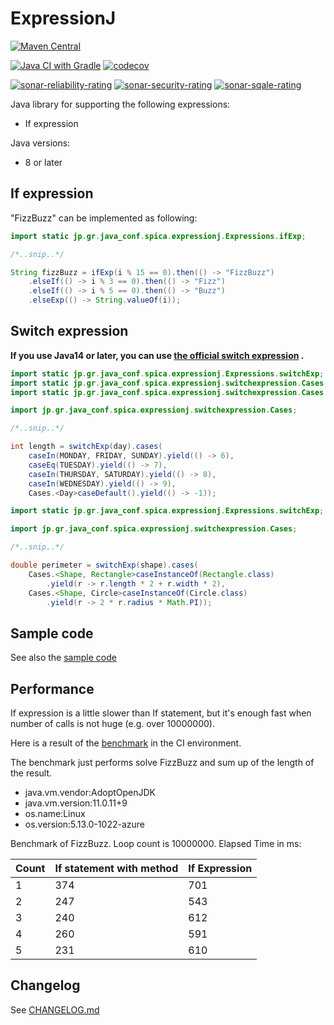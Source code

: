 # ExpressionJ

[![Maven Central](https://img.shields.io/maven-central/v/io.github.sakata1222/expressionj.svg?label=Maven%20Central)](https://search.maven.org/artifact/io.github.sakata1222/expressionj)

[![Java CI with Gradle](https://github.com/sakata1222/expressionj/actions/workflows/ci.yaml/badge.svg)](https://github.com/sakata1222/expressionj/actions/workflows/ci.yaml)
[![codecov](https://codecov.io/gh/sakata1222/expressionj/branch/main/graph/badge.svg)](https://codecov.io/gh/sakata1222/expressionj)

[![sonar-reliability-rating](https://sonarcloud.io/api/project_badges/measure?project=sakata1222_expressionj&metric=reliability_rating)](https://sonarcloud.io/dashboard?id=sakata1222_expressionj)
[![sonar-security-rating](https://sonarcloud.io/api/project_badges/measure?project=sakata1222_expressionj&metric=security_rating)](https://sonarcloud.io/dashboard?id=sakata1222_expressionj)
[![sonar-sqale-rating](https://sonarcloud.io/api/project_badges/measure?project=sakata1222_expressionj&metric=sqale_rating)](https://sonarcloud.io/dashboard?id=sakata1222_expressionj)

Java library for supporting the following expressions:

- If expression

Java versions:

- 8 or later

## If expression

"FizzBuzz" can be implemented as following:

```java
import static jp.gr.java_conf.spica.expressionj.Expressions.ifExp;

/*..snip..*/

String fizzBuzz = ifExp(i % 15 == 0).then(() -> "FizzBuzz")
    .elseIf(() -> i % 3 == 0).then(() -> "Fizz")
    .elseIf(() -> i % 5 == 0).then(() -> "Buzz")
    .elseExp(() -> String.valueOf(i));
```

## Switch expression

**If you use Java14 or later, you can
use [the official switch expression](https://docs.oracle.com/en/java/javase/14/language/switch-expressions.html)
.**

```java
import static jp.gr.java_conf.spica.expressionj.Expressions.switchExp;
import static jp.gr.java_conf.spica.expressionj.switchexpression.Cases.caseEq;
import static jp.gr.java_conf.spica.expressionj.switchexpression.Cases.caseIn;

import jp.gr.java_conf.spica.expressionj.switchexpression.Cases;

/*..snip..*/

int length = switchExp(day).cases(
    caseIn(MONDAY, FRIDAY, SUNDAY).yield(() -> 6),
    caseEq(TUESDAY).yield(() -> 7),
    caseIn(THURSDAY, SATURDAY).yield(() -> 8),
    caseIn(WEDNESDAY).yield(() -> 9),
    Cases.<Day>caseDefault().yield(() -> -1));
```

```java
import static jp.gr.java_conf.spica.expressionj.Expressions.switchExp;

import jp.gr.java_conf.spica.expressionj.switchexpression.Cases;

/*..snip..*/

double perimeter = switchExp(shape).cases(
    Cases.<Shape, Rectangle>caseInstanceOf(Rectangle.class)
        .yield(r -> r.length * 2 + r.width * 2),
    Cases.<Shape, Circle>caseInstanceOf(Circle.class)
        .yield(r -> 2 * r.radius * Math.PI));
```

## Sample code

See also
the [sample code](https://github.com/sakata1222/expressionj/blob/main/lib/src/test/java/jp/gr/java_conf/spica/expressionj/SampleTest.java)

## Performance

If expression is a little slower than If statement, but it's enough fast when number of calls is
not huge (e.g. over 10000000).

Here is a result of
the [benchmark](https://github.com/sakata1222/expressionj/blob/main/lib/src/test/java/jp/gr/java_conf/spica/expressionj/PerformanceTest.java)
in the CI environment.

The benchmark just performs solve FizzBuzz and sum up of the length of the result.

- java.vm.vendor:AdoptOpenJDK
- java.vm.version:11.0.11+9
- os.name:Linux
- os.version:5.13.0-1022-azure

Benchmark of FizzBuzz.
Loop count is 10000000.
Elapsed Time in ms:

|Count|If statement with method|If Expression|
|---|---|---|
|1|374|701|
|2|247|543|
|3|240|612|
|4|260|591|
|5|231|610|

## Changelog

See [CHANGELOG.md](CHANGELOG.md)
